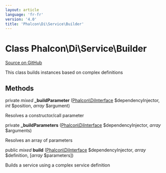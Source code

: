 ```yaml
---
layout: article
language: 'fr-fr'
version: '4.0'
title: 'Phalcon\Di\Service\Builder'
---
```

# Class **Phalcon\Di\Service\Builder**

<a href="https://github.com/phalcon/cphalcon/tree/v4.0.0/phalcon/di/service/builder.zep" class="btn btn-default btn-sm">Source on GitHub</a>

This class builds instances based on complex definitions

## Methods

private *mixed* **_buildParameter** ([Phalcon\DiInterface](Phalcon_DiInterface) $dependencyInjector, *int* $position, *array* $argument)

Resolves a constructor/call parameter

private **_buildParameters** ([Phalcon\DiInterface](Phalcon_DiInterface) $dependencyInjector, *array* $arguments)

Resolves an array of parameters

public *mixed* **build** ([Phalcon\DiInterface](Phalcon_DiInterface) $dependencyInjector, *array* $definition, [*array* $parameters])

Builds a service using a complex service definition
